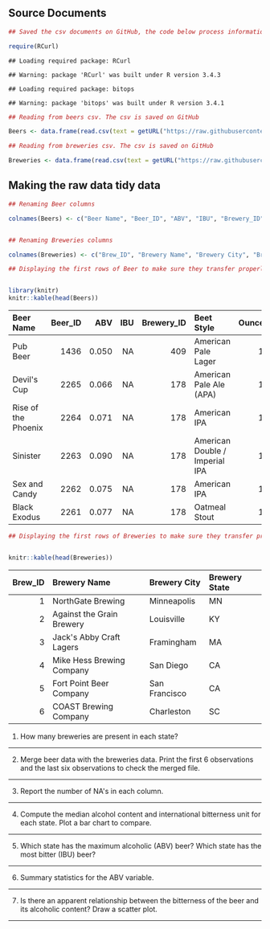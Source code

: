 Source Documents
----------------

``` r
## Saved the csv documents on GitHub, the code below process information from GitHub instead of our local computers.

require(RCurl)
```

    ## Loading required package: RCurl

    ## Warning: package 'RCurl' was built under R version 3.4.3

    ## Loading required package: bitops

    ## Warning: package 'bitops' was built under R version 3.4.1

``` r
## Reading from beers csv. The csv is saved on GitHub

Beers <- data.frame(read.csv(text = getURL("https://raw.githubusercontent.com/jfzjonathan/casestudy1/master/Beers.csv"),header = TRUE,sep=","))

## Reading from breweries csv. The csv is saved on GitHub

Breweries <- data.frame(read.csv(text = getURL("https://raw.githubusercontent.com/jfzjonathan/casestudy1/master/Breweries.csv"),header = TRUE,sep=","))
```

Making the raw data tidy data
-----------------------------

``` r
## Renaming Beer columns

colnames(Beers) <- c("Beer Name", "Beer_ID", "ABV", "IBU", "Brewery_ID","Beet Style", "Ounces")


## Renaming Breweries columns

colnames(Breweries) <- c("Brew_ID", "Brewery Name", "Brewery City", "Brewery State")
```

``` r
## Displaying the first rows of Beer to make sure they transfer properly


library(knitr)
knitr::kable(head(Beers))
```

| Beer Name           |  Beer\_ID|    ABV|  IBU|  Brewery\_ID| Beet Style                     |  Ounces|
|:--------------------|---------:|------:|----:|------------:|:-------------------------------|-------:|
| Pub Beer            |      1436|  0.050|   NA|          409| American Pale Lager            |      12|
| Devil's Cup         |      2265|  0.066|   NA|          178| American Pale Ale (APA)        |      12|
| Rise of the Phoenix |      2264|  0.071|   NA|          178| American IPA                   |      12|
| Sinister            |      2263|  0.090|   NA|          178| American Double / Imperial IPA |      12|
| Sex and Candy       |      2262|  0.075|   NA|          178| American IPA                   |      12|
| Black Exodus        |      2261|  0.077|   NA|          178| Oatmeal Stout                  |      12|

``` r
## Displaying the first rows of Breweries to make sure they transfer properly


knitr::kable(head(Breweries))
```

|  Brew\_ID| Brewery Name              | Brewery City  | Brewery State |
|---------:|:--------------------------|:--------------|:--------------|
|         1| NorthGate Brewing         | Minneapolis   | MN            |
|         2| Against the Grain Brewery | Louisville    | KY            |
|         3| Jack's Abby Craft Lagers  | Framingham    | MA            |
|         4| Mike Hess Brewing Company | San Diego     | CA            |
|         5| Fort Point Beer Company   | San Francisco | CA            |
|         6| COAST Brewing Company     | Charleston    | SC            |

1. How many breweries are present in each state?
------------------------------------------------

2. Merge beer data with the breweries data. Print the first 6 observations and the last six observations to check the merged file.
----------------------------------------------------------------------------------------------------------------------------------

3. Report the number of NA's in each column.
--------------------------------------------

4. Compute the median alcohol content and international bitterness unit for each state. Plot a bar chart to compare.
--------------------------------------------------------------------------------------------------------------------

5. Which state has the maximum alcoholic (ABV) beer? Which state has the most bitter (IBU) beer?
------------------------------------------------------------------------------------------------

6. Summary statistics for the ABV variable.
-------------------------------------------

7. Is there an apparent relationship between the bitterness of the beer and its alcoholic content? Draw a scatter plot.
-----------------------------------------------------------------------------------------------------------------------

